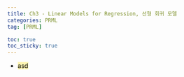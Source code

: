 ```yaml
---
title: Ch3 - Linear Models for Regression, 선형 회귀 모델
categories: PRML
tag: [PRML]

toc: true
toc_sticky: true
---
```

- <mark style='background-color: #fff5b1'> asd </mark>



